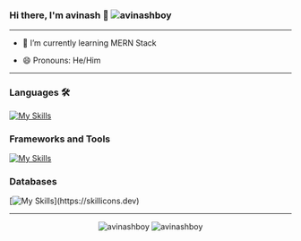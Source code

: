 ### Hi there, I'm avinash 👋 <img src="https://komarev.com/ghpvc/?username=avinashboy&label=Profile%20views&color=0e75b6&style=flat" alt="avinashboy" /> 
	

<hr>


- 🌱 I’m currently learning MERN Stack
<!-- - 💬 Ask me about ... -->
<!-- - 📫 How to reach me: ... -->
- 😄 Pronouns: He/Him

<!-- - ⚡ Fun fact: I.. -->

<hr>

### Languages 🛠
[![My Skills](https://skillicons.dev/icons?i=nodejs,python)](https://skillicons.dev)

### Frameworks and Tools
[![My Skills](https://skillicons.dev/icons?i=git,react,express,heroku,netlify)](https://skillicons.dev)


### Databases
[![My Skills](https://skillicons.dev/icons?i=mongodb,postgres,)](https://skillicons.dev)

<hr>

<p align="center">
	<img src="https://github-readme-stats.vercel.app/api?username=avinashboy&show_icons=true&locale=en&theme=dark" alt="avinashboy" />
  	<img src="https://github-readme-stats.vercel.app/api/top-langs?username=avinashboy&show_icons=true&locale=en&layout=compact&theme=dark" alt="avinashboy" />
</p>


